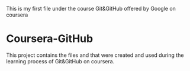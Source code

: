 This is my first file under the course Git&GitHub offered by Google on coursera
# Coursera-GitHub
This project contains the files and that were created and used during the learning process of Git&amp;GitHub on coursera.
